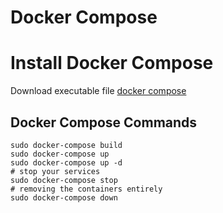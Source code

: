 # Docker Compose

# Install Docker Compose

Download executable file [docker compose](https://docs.docker.com/compose/install/#alternative-install-options)



## Docker Compose Commands

```
sudo docker-compose build
sudo docker-compose up
sudo docker-compose up -d
# stop your services
sudo docker-compose stop
# removing the containers entirely
sudo docker-compose down
```


